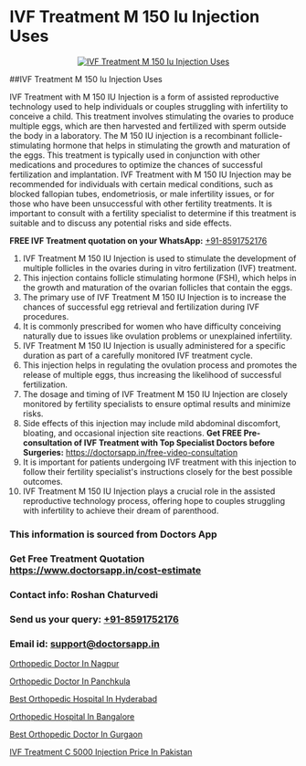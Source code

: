 # IVF Treatment M 150 Iu Injection Uses

<p align="center">
  <a href="https://doctorsapp.in/treatment/ivf-treatment">
    <img src="https://doctorsapp.co.in/uploads/treatment_image/ICSI.jpg" alt="IVF Treatment M 150 Iu Injection Uses">
  </a>
</p>
##IVF Treatment M 150 Iu Injection Uses

IVF Treatment with M 150 IU Injection is a form of assisted reproductive technology used to help individuals or couples struggling with infertility to conceive a child. This treatment involves stimulating the ovaries to produce multiple eggs, which are then harvested and fertilized with sperm outside the body in a laboratory. The M 150 IU injection is a recombinant follicle-stimulating hormone that helps in stimulating the growth and maturation of the eggs. This treatment is typically used in conjunction with other medications and procedures to optimize the chances of successful fertilization and implantation. IVF Treatment with M 150 IU Injection may be recommended for individuals with certain medical conditions, such as blocked fallopian tubes, endometriosis, or male infertility issues, or for those who have been unsuccessful with other fertility treatments. It is important to consult with a fertility specialist to determine if this treatment is suitable and to discuss any potential risks and side effects.

**FREE IVF Treatment quotation on your WhatsApp:**  [+91-8591752176](https://api.whatsapp.com/send?phone=8591752176)

1) IVF Treatment M 150 IU Injection is used to stimulate the development of multiple follicles in the ovaries during in vitro fertilization (IVF) treatment.
2) This injection contains follicle stimulating hormone (FSH), which helps in the growth and maturation of the ovarian follicles that contain the eggs.
3) The primary use of IVF Treatment M 150 IU Injection is to increase the chances of successful egg retrieval and fertilization during IVF procedures.
4) It is commonly prescribed for women who have difficulty conceiving naturally due to issues like ovulation problems or unexplained infertility.
5) IVF Treatment M 150 IU Injection is usually administered for a specific duration as part of a carefully monitored IVF treatment cycle.
6) This injection helps in regulating the ovulation process and promotes the release of multiple eggs, thus increasing the likelihood of successful fertilization.
7) The dosage and timing of IVF Treatment M 150 IU Injection are closely monitored by fertility specialists to ensure optimal results and minimize risks.
8) Side effects of this injection may include mild abdominal discomfort, bloating, and occasional injection site reactions.
**Get FREE Pre-consultation of IVF Treatment with Top Specialist Doctors before Surgeries:** https://doctorsapp.in/free-video-consultation
9) It is important for patients undergoing IVF treatment with this injection to follow their fertility specialist's instructions closely for the best possible outcomes.
10) IVF Treatment M 150 IU Injection plays a crucial role in the assisted reproductive technology process, offering hope to couples struggling with infertility to achieve their dream of parenthood.

### This information is sourced from Doctors App 
### Get Free Treatment Quotation https://www.doctorsapp.in/cost-estimate
### Contact info: Roshan Chaturvedi 
### Send us your query: [+91-8591752176](https://api.whatsapp.com/send?phone=8591752176) 
### Email id: support@doctorsapp.in

[Orthopedic Doctor In Nagpur](https://www.linkedin.com/pulse/orthopedic-doctor-nagpur-doctorsapp-dhaka-bslfe?trackingId=hVrnYy2ZDQgOSMCNJ0ZSdg%3D%3D&lipi=urn%3Ali%3Apage%3Ad_flagship3_company_admin%3Bo%2BosOGJBSO63YocmsfjAZA%3D%3D)

[Orthopedic Doctor In Panchkula](https://www.linkedin.com/pulse/orthopedic-doctor-panchkula-doctorsapp-dhaka-njlde?trackingId=p6Z7hilyjxWuByT9sZBJ6g%3D%3D&lipi=urn%3Ali%3Apage%3Ad_flagship3_company_admin%3Bo%2BosOGJBSO63YocmsfjAZA%3D%3D)

[Best Orthopedic Hospital In Hyderabad](https://medium.com/@vimalrana22/best-orthopedic-hospital-in-hyderabad-e7492a968a31)

[Orthopedic Hospital In Bangalore](https://medium.com/@vimalrana22/orthopedic-hospital-in-bangalore-ba14bbeeed06)

[Best Orthopedic Doctor In Gurgaon](https://doctors-apps.github.io/doctorsapp/best-orthopedic-doctor-in-gurgaon)

[IVF Treatment C 5000 Injection Price In Pakistan](https://doctors-apps.github.io/doctorsapp/ivf-treatment-c-5000-injection-price-in-pakistan)

